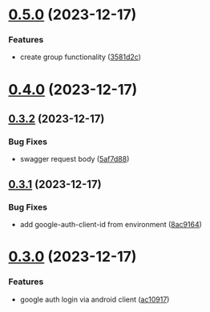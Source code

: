 # [0.5.0](https://github.com/Kshitiz1403/Alertly/compare/v0.4.0...v0.5.0) (2023-12-17)


### Features

* create group functionality ([3581d2c](https://github.com/Kshitiz1403/Alertly/commit/3581d2ceae3f434f60a62c5c69794b1d53f7f261))



# [0.4.0](https://github.com/Kshitiz1403/Alertly/compare/v0.3.2...v0.4.0) (2023-12-17)



## [0.3.2](https://github.com/Kshitiz1403/Alertly/compare/v0.3.1...v0.3.2) (2023-12-17)


### Bug Fixes

* swagger request body ([5af7d88](https://github.com/Kshitiz1403/Alertly/commit/5af7d88c3b3f5f7dd24d5756ff7fec89db1d3219))



## [0.3.1](https://github.com/Kshitiz1403/Alertly/compare/v0.3.0...v0.3.1) (2023-12-17)


### Bug Fixes

* add google-auth-client-id from environment ([8ac9164](https://github.com/Kshitiz1403/Alertly/commit/8ac9164b4823a981811173ce4cc439c16a49bac3))



# [0.3.0](https://github.com/Kshitiz1403/Alertly/compare/v0.2.0...v0.3.0) (2023-12-17)


### Features

* google auth login via android client ([ac10917](https://github.com/Kshitiz1403/Alertly/commit/ac109178661d30dd0ee7a4c9851961247f740c40))



